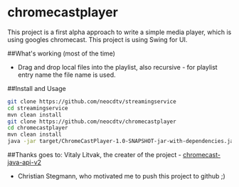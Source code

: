 # chromecastplayer
This project is a first alpha approach to write a simple media player, which is using googles chromecast. This project is using Swing for UI.

##What's working (most of the time)
- Drag and drop local files into the playlist, also recursive - for playlist entry name the file name is used.

##Install and Usage
```bash
git clone https://github.com/neocdtv/streamingservice
cd streamingservice
mvn clean install
git clone https://github.com/neocdtv/chromecastplayer
cd chromecastplayer
mvn clean install
java -jar target/ChromeCastPlayer-1.0-SNAPSHOT-jar-with-dependencies.jar 
```

##Thanks goes to:
Vitaly Litvak, the creater of the project - [chromecast-java-api-v2](https://github.com/vitalidze/chromecast-java-api-v2) 
- Christian Stegmann, who motivated me to push this project to github ;)


